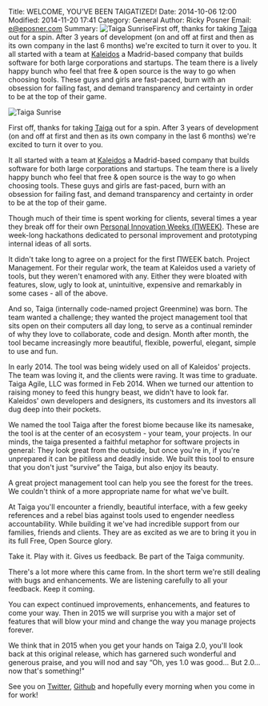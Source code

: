 Title: WELCOME, YOU'VE BEEN TAIGATIZED!
Date: 2014-10-06 12:00
Modified: 2014-11-20 17:41
Category: General
Author: Ricky Posner
Email: e@eposner.com
Summary: ![Taiga Sunrise](https://unsplash.imgix.net/reserve/m6rT4MYFQ7CT8j9m2AEC_JakeGivens%20-%20Sunset%20in%20the%20Park.JPG?q=75&fm=jpg&auto=format&s=0798c4e39d1acb580b25a93863dcae97)First off, thanks for taking [Taiga](https://taiga.io "Taiga.io") out for a spin. After 3 years of development (on and off at first and then as its own company in the last 6 months) we're excited to turn it over to you. It all started with a team at [Kaleidos](http://kaleidos.net "Kaleidos OpenSource") a Madrid-based company that builds software for both large corporations and startups. The team there is a lively happy bunch who feel that free & open source is the way to go when choosing tools. These guys and girls are fast-paced, burn with an obsession for failing fast, and demand transparency and certainty in order to be at the top of their game.

![Taiga Sunrise](https://unsplash.imgix.net/reserve/m6rT4MYFQ7CT8j9m2AEC_JakeGivens%20-%20Sunset%20in%20the%20Park.JPG?q=75&fm=jpg&auto=format&s=0798c4e39d1acb580b25a93863dcae97)

First off, thanks for taking [Taiga][taiga] out for a spin. After 3 years of development (on and off at first and then as its own company in the last 6 months) we're excited to turn it over to you.

It all started with a team at [Kaleidos][kaleidos] a Madrid-based company that builds software for both large corporations and startups. The team there is a lively happy bunch who feel that free & open source is the way to go when choosing tools. These guys and girls are fast-paced, burn with an obsession for failing fast, and demand transparency and certainty in order to be at the top of their game.

Though much of their time is spent working for clients, several times a year they break off for their own [Personal Innovation Weeks (ΠWEEK)][piweek]. These are week-long hackathons dedicated to personal improvement and prototyping internal ideas of all sorts.

It didn't take long to agree on a project for the first ΠWEEK batch. Project Management. For their regular work, the team at Kaleidos used a variety of tools, but they weren't enamored with any. Either they were bloated with features, slow, ugly to look at, unintuitive, expensive and remarkably in some cases - all of the above.

And so, Taiga (internally code-named project Greenmine) was born. The team wanted a challenge; they wanted the project management tool that sits open on their computers all day long, to serve as a continual reminder of why they love to collaborate, code and design. Month after month, the tool became increasingly more beautiful, flexible, powerful, elegant, simple to use and fun.

In early 2014. The tool was being widely used on all of Kaleidos' projects. The team was loving it, and the clients were raving. It was time to graduate. Taiga Agile, LLC was formed in Feb 2014. When we turned our attention to raising money to feed this hungry beast, we didn't have to look far. Kaleidos' own developers and designers, its customers and its investors all dug deep into their pockets.

We named the tool Taiga after the forest biome because like its namesake, the tool is at the center of an ecosystem - your team, your projects. In our minds, the taiga presented a faithful metaphor for software projects in general: They look great from the outside, but once you're in, if you're unprepared it can be pitiless and deadly inside. We built this tool to ensure that you don't just “survive” the Taiga, but also enjoy its beauty.

A great project management tool can help you see the forest for the trees. We couldn't think of a more appropriate name for what we've built.

At Taiga you'll encounter a friendly, beautiful interface, with a few geeky references and a rebel bias against tools used to engender needless accountability. While building it we've had incredible support from our families, friends and clients. They are as excited as we are to bring it you in its full Free, Open Source glory.

Take it. Play with it. Gives us feedback. Be part of the Taiga community.

There's a lot more where this came from. In the short term we're still dealing with bugs and enhancements. We are listening carefully to all your feedback. Keep it coming.

You can expect continued improvements, enhancements, and features to come your way. Then in 2015 we will surprise you with a major set of features that will blow your mind and change the way you manage projects forever.

We think that in 2015 when you get your hands on Taiga 2.0, you'll look back at this original release, which has garnered such wonderful and generous praise, and you will nod and say “Oh, yes 1.0 was good… But 2.0… now that's something!"

See you on [Twitter][twitter], [Github][github] and hopefully every morning when you come in for work!

[taiga]: https://taiga.io "Taiga.io"
[piweek]: http://piweek.com "ΠWEEK (Personal Innovation Week)"
[kaleidos]: http://kaleidos.net "Kaleidos OpenSource"
[twitter]: http://twitter.com/taigaio "Taiga.io on Twitter"
[github]: https://github.com/taigaio "Taiga.io on github"
